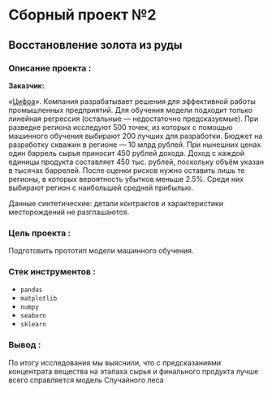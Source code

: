 # Сборный проект №2

## Восстановление золота из руды

### **Описание проекта** : 

**Заказчик:** 

«[Цифра](http://zyfra.com/)». Компания разрабатывает решения для эффективной работы промышленных предприятий.
Для обучения модели подходит только линейная регрессия (остальные — недостаточно предсказуемые).
При разведке региона исследуют 500 точек, из которых с помощью машинного обучения выбирают 200 лучших для разработки.
Бюджет на разработку скважин в регионе — 10 млрд рублей.
При нынешних ценах один баррель сырья приносит 450 рублей дохода. Доход с каждой единицы продукта составляет 450 тыс. рублей, поскольку объём указан в тысячах баррелей.
После оценки рисков нужно оставить лишь те регионы, в которых вероятность убытков меньше 2.5%. Среди них выбирают регион с наибольшей средней прибылью.

Данные синтетические: детали контрактов и характеристики месторождений не разглашаются.

### **Цель проекта** :

Подготовить прототип модели машинного обучения.

### **Стек инструментов** :

- `pandas`
- `matplotlib`
- `numpy`
- `seaborn`
- `sklearn`

### **Вывод** :

По итогу исследования мы выяснили, что с предсказаниями концентрата вещества на этапаха сырья и финального продукта лучше всего справляется модель Случайного леса

